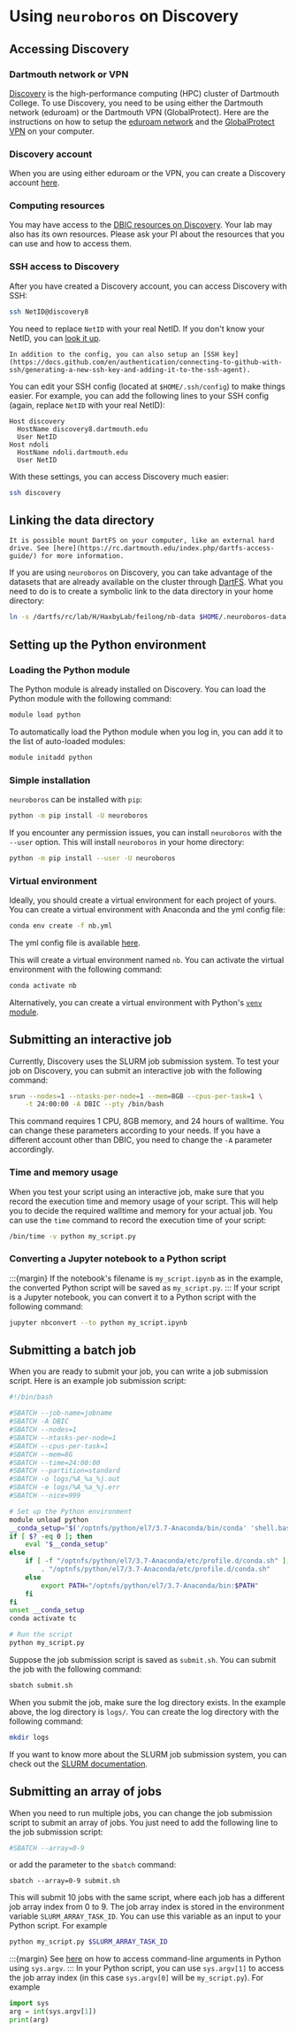 # Using `neuroboros` on Discovery

## Accessing Discovery

### Dartmouth network or VPN

[Discovery](https://rc.dartmouth.edu/index.php/discovery-overview/) is the high-performance computing (HPC) cluster of Dartmouth College. 
To use Discovery, you need to be using either the Dartmouth network (eduroam) or the Dartmouth VPN (GlobalProtect).
Here are the instructions on how to setup the [eduroam network](https://services.dartmouth.edu/TDClient/1806/Portal/KB/ArticleDet?ID=64684) and the [GlobalProtect VPN](https://services.dartmouth.edu/TDClient/1806/Portal/KB/ArticleDet?ID=72395) on your computer.

### Discovery account

When you are using either eduroam or the VPN, you can create a Discovery account [here](https://dashboard.dartmouth.edu/research/hpc_account).

### Computing resources

You may have access to the [DBIC resources on Discovery](https://www.dartmouth.edu/dbic/research_infrastructure/discovery.html). Your lab may also has its own resources. Please ask your PI about the resources that you can use and how to access them.

### SSH access to Discovery

After you have created a Discovery account, you can access Discovery with SSH:
```bash
ssh NetID@discovery8
```
You need to replace `NetID` with your real NetID.
If you don't know your NetID, you can [look it up](https://lookup.dartmouth.edu/).

```{margin}
In addition to the config, you can also setup an [SSH key](https://docs.github.com/en/authentication/connecting-to-github-with-ssh/generating-a-new-ssh-key-and-adding-it-to-the-ssh-agent).
```

You can edit your SSH config (located at `$HOME/.ssh/config`) to make things easier. For example, you can add the following lines to your SSH config (again, replace `NetID` with your real NetID):
```
Host discovery
  HostName discovery8.dartmouth.edu
  User NetID
Host ndoli
  HostName ndoli.dartmouth.edu
  User NetID
```

With these settings, you can access Discovery much easier:
```bash
ssh discovery
```

## Linking the data directory

```{margin}
It is possible mount DartFS on your computer, like an external hard drive. See [here](https://rc.dartmouth.edu/index.php/dartfs-access-guide/) for more information.
```

If you are using `neuroboros` on Discovery, you can take advantage of the datasets that are already available on the cluster through [DartFS](https://rc.dartmouth.edu/index.php/draft/data-storage-dartfs/). What you need to do is to create a symbolic link to the data directory in your home directory:

```bash
ln -s /dartfs/rc/lab/H/HaxbyLab/feilong/nb-data $HOME/.neuroboros-data
```

## Setting up the Python environment

### Loading the Python module
The Python module is already installed on Discovery. You can load the Python module with the following command:
```bash
module load python
```

To automatically load the Python module when you log in, you can add it to the list of auto-loaded modules:
```bash
module initadd python
```

### Simple installation

`neuroboros` can be installed with `pip`:
```bash
python -m pip install -U neuroboros
```

If you encounter any permission issues, you can install `neuroboros` with the `--user` option. This will install `neuroboros` in your home directory:
```bash
python -m pip install --user -U neuroboros
```

### Virtual environment

Ideally, you should create a virtual environment for each project of yours. You can create a virtual environment with Anaconda and the yml config file:
```bash
conda env create -f nb.yml
```

The yml config file is available [here](nb.yml).

This will create a virtual environment named `nb`. You can activate the virtual environment with the following command:
```bash
conda activate nb
```

Alternatively, you can create a virtual environment with Python's [`venv` module](https://docs.python.org/3/library/venv.html).

## Submitting an interactive job

Currently, Discovery uses the SLURM job submission system. To test your job on Discovery, you can submit an interactive job with the following command:
```bash
srun --nodes=1 --ntasks-per-node=1 --mem=8GB --cpus-per-task=1 \
    -t 24:00:00 -A DBIC --pty /bin/bash
```

This command requires 1 CPU, 8GB memory, and 24 hours of walltime. You can change these parameters according to your needs.
If you have a different account other than DBIC, you need to change the `-A` parameter accordingly.

### Time and memory usage

When you test your script using an interactive job, make sure that you record the execution time and memory usage of your script. This will help you to decide the required walltime and memory for your actual job. You can use the `time` command to record the execution time of your script:
```bash
/bin/time -v python my_script.py
```

### Converting a Jupyter notebook to a Python script

:::{margin}
If the notebook's filename is `my_script.ipynb` as in the example, the converted Python script will be saved as `my_script.py`.
:::
If your script is a Jupyter notebook, you can convert it to a Python script with the following command:
```bash
jupyter nbconvert --to python my_script.ipynb
```

## Submitting a batch job

When you are ready to submit your job, you can write a job submission script. Here is an example job submission script:

```bash
#!/bin/bash

#SBATCH --job-name=jobname
#SBATCH -A DBIC
#SBATCH --nodes=1
#SBATCH --ntasks-per-node=1
#SBATCH --cpus-per-task=1
#SBATCH --mem=8G
#SBATCH --time=24:00:00
#SBATCH --partition=standard
#SBATCH -o logs/%A_%a_%j.out
#SBATCH -e logs/%A_%a_%j.err
#SBATCH --nice=999

# Set up the Python environment
module unload python
__conda_setup="$('/optnfs/python/el7/3.7-Anaconda/bin/conda' 'shell.bash' 'hook' 2> /dev/null)"
if [ $? -eq 0 ]; then
    eval "$__conda_setup"
else
    if [ -f "/optnfs/python/el7/3.7-Anaconda/etc/profile.d/conda.sh" ]; then
        . "/optnfs/python/el7/3.7-Anaconda/etc/profile.d/conda.sh"
    else
        export PATH="/optnfs/python/el7/3.7-Anaconda/bin:$PATH"
    fi
fi
unset __conda_setup
conda activate tc

# Run the script
python my_script.py
```

Suppose the job submission script is saved as `submit.sh`. You can submit the job with the following command:
```bash
sbatch submit.sh
```

When you submit the job, make sure the log directory exists. In the example above, the log directory is `logs/`. You can create the log directory with the following command:
```bash
mkdir logs
```

If you want to know more about the SLURM job submission system, you can check out the [SLURM documentation](https://slurm.schedmd.com/documentation.html).

## Submitting an array of jobs

When you need to run multiple jobs, you can change the job submission script to submit an array of jobs. You just need to add the following line to the job submission script:
```bash
#SBATCH --array=0-9
```
or add the parameter to the `sbatch` command:
```
sbatch --array=0-9 submit.sh
```

This will submit 10 jobs with the same script, where each job has a different job array index from 0 to 9. The job array index is stored in the environment variable `SLURM_ARRAY_TASK_ID`. You can use this variable as an input to your Python script. For example
```bash
python my_script.py $SLURM_ARRAY_TASK_ID
```

:::{margin}
See [here](https://docs.python.org/3/library/sys.html#sys.argv) on how to access command-line arguments in Python using `sys.argv`.
:::
In your Python script, you can use `sys.argv[1]` to access the job array index (in this case `sys.argv[0]` will be `my_script.py`). For example
```python
import sys
arg = int(sys.argv[1])
print(arg)
```
